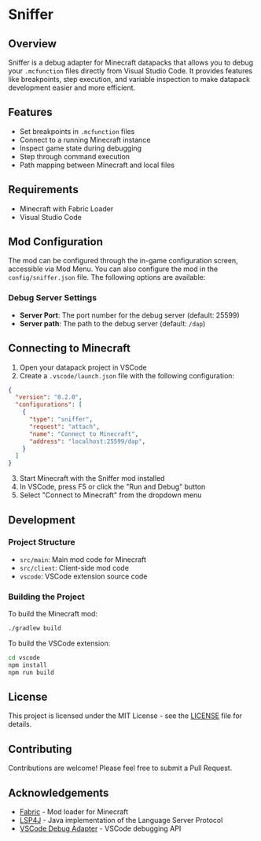 # Sniffer

## Overview

Sniffer is a debug adapter for Minecraft datapacks that allows you to debug your `.mcfunction` files directly from Visual Studio Code. It provides features like breakpoints, step execution, and variable inspection to make datapack development easier and more efficient.

## Features

- Set breakpoints in `.mcfunction` files
- Connect to a running Minecraft instance
- Inspect game state during debugging
- Step through command execution
- Path mapping between Minecraft and local files

## Requirements

- Minecraft with Fabric Loader
- Visual Studio Code


<!-- ## Installation

### Minecraft Mod Installation

1. Install [Fabric Loader](https://fabricmc.net/use/) for your Minecraft version
2. Download the Sniffer mod JAR from the [releases page](https://github.com/mcbookshelf/sniffer/releases)
3. Place the JAR file in your Minecraft `mods` folder
4. Launch Minecraft with Fabric

### VSCode Extension Installation

1. Open Visual Studio Code
2. Go to the Extensions view (Ctrl+Shift+X)
3. Search for "Sniffer"
4. Click Install -->

## Mod Configuration
The mod can be configured through the in-game configuration screen, accessible via Mod Menu. 
You can also configure the mod in the `config/sniffer.json` file.
The following options are available:

### Debug Server Settings
- **Server Port**: The port number for the debug server (default: 25599)
- **Server path**: The path to the debug server (default: `/dap`)

## Connecting to Minecraft

1. Open your datapack project in VSCode
2. Create a `.vscode/launch.json` file with the following configuration:

```json
{
  "version": "0.2.0",
  "configurations": [
    {
      "type": "sniffer",
      "request": "attach",
      "name": "Connect to Minecraft",
      "address": "localhost:25599/dap",
    }
  ]
}
```

3. Start Minecraft with the Sniffer mod installed
4. In VSCode, press F5 or click the "Run and Debug" button
5. Select "Connect to Minecraft" from the dropdown menu

## Development

### Project Structure

- `src/main`: Main mod code for Minecraft
- `src/client`: Client-side mod code
- `vscode`: VSCode extension source code

### Building the Project

To build the Minecraft mod:

```bash
./gradlew build
```

To build the VSCode extension:

```bash
cd vscode
npm install
npm run build
```

## License

This project is licensed under the MIT License - see the [LICENSE](LICENSE) file for details.

## Contributing

Contributions are welcome! Please feel free to submit a Pull Request.

## Acknowledgements

- [Fabric](https://fabricmc.net/) - Mod loader for Minecraft
- [LSP4J](https://github.com/eclipse/lsp4j) - Java implementation of the Language Server Protocol
- [VSCode Debug Adapter](https://code.visualstudio.com/api/extension-guides/debugger-extension) - VSCode debugging API
